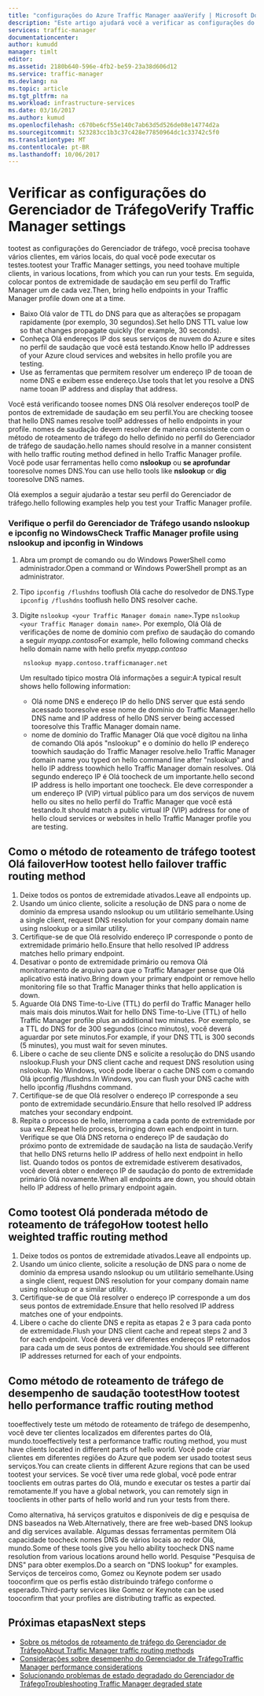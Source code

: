 ```yaml
---
title: "configurações do Azure Traffic Manager aaaVerify | Microsoft Docs"
description: "Este artigo ajudará você a verificar as configurações do Gerenciador de Tráfego"
services: traffic-manager
documentationcenter: 
author: kumudd
manager: timlt
editor: 
ms.assetid: 2180b640-596e-4fb2-be59-23a38d606d12
ms.service: traffic-manager
ms.devlang: na
ms.topic: article
ms.tgt_pltfrm: na
ms.workload: infrastructure-services
ms.date: 03/16/2017
ms.author: kumud
ms.openlocfilehash: c670be6cf55e140c7ab63d5d526de08e14774d2a
ms.sourcegitcommit: 523283cc1b3c37c428e77850964dc1c33742c5f0
ms.translationtype: MT
ms.contentlocale: pt-BR
ms.lasthandoff: 10/06/2017
---
```

# <a name="verify-traffic-manager-settings"></a><span data-ttu-id="344b2-103">Verificar as configurações do Gerenciador de Tráfego</span><span class="sxs-lookup"><span data-stu-id="344b2-103">Verify Traffic Manager settings</span></span>

<span data-ttu-id="344b2-104">tootest as configurações do Gerenciador de tráfego, você precisa toohave vários clientes, em vários locais, do qual você pode executar os testes.</span><span class="sxs-lookup"><span data-stu-id="344b2-104">tootest your Traffic Manager settings, you need toohave multiple clients, in various locations, from which you can run your tests.</span></span> <span data-ttu-id="344b2-105">Em seguida, colocar pontos de extremidade de saudação em seu perfil do Traffic Manager um de cada vez.</span><span class="sxs-lookup"><span data-stu-id="344b2-105">Then, bring hello endpoints in your Traffic Manager profile down one at a time.</span></span>

* <span data-ttu-id="344b2-106">Baixo Olá valor de TTL do DNS para que as alterações se propagam rapidamente (por exemplo, 30 segundos).</span><span class="sxs-lookup"><span data-stu-id="344b2-106">Set hello DNS TTL value low so that changes propagate quickly (for example, 30 seconds).</span></span>
* <span data-ttu-id="344b2-107">Conheça Olá endereços IP dos seus serviços de nuvem do Azure e sites no perfil de saudação que você está testando.</span><span class="sxs-lookup"><span data-stu-id="344b2-107">Know hello IP addresses of your Azure cloud services and websites in hello profile you are testing.</span></span>
* <span data-ttu-id="344b2-108">Use as ferramentas que permitem resolver um endereço IP de tooan de nome DNS e exibem esse endereço.</span><span class="sxs-lookup"><span data-stu-id="344b2-108">Use tools that let you resolve a DNS name tooan IP address and display that address.</span></span>

<span data-ttu-id="344b2-109">Você está verificando toosee nomes DNS Olá resolver endereços tooIP de pontos de extremidade de saudação em seu perfil.</span><span class="sxs-lookup"><span data-stu-id="344b2-109">You are checking toosee that hello DNS names resolve tooIP addresses of hello endpoints in your profile.</span></span> <span data-ttu-id="344b2-110">nomes de saudação devem resolver de maneira consistente com o método de roteamento de tráfego do hello definido no perfil do Gerenciador de tráfego de saudação.</span><span class="sxs-lookup"><span data-stu-id="344b2-110">hello names should resolve in a manner consistent with hello traffic routing method defined in hello Traffic Manager profile.</span></span> <span data-ttu-id="344b2-111">Você pode usar ferramentas hello como **nslookup** ou **se aprofundar** tooresolve nomes DNS.</span><span class="sxs-lookup"><span data-stu-id="344b2-111">You can use hello tools like **nslookup** or **dig** tooresolve DNS names.</span></span>

<span data-ttu-id="344b2-112">Olá exemplos a seguir ajudarão a testar seu perfil do Gerenciador de tráfego.</span><span class="sxs-lookup"><span data-stu-id="344b2-112">hello following examples help you test your Traffic Manager profile.</span></span>

### <a name="check-traffic-manager-profile-using-nslookup-and-ipconfig-in-windows"></a><span data-ttu-id="344b2-113">Verifique o perfil do Gerenciador de Tráfego usando nslookup e ipconfig no Windows</span><span class="sxs-lookup"><span data-stu-id="344b2-113">Check Traffic Manager profile using nslookup and ipconfig in Windows</span></span>

1. <span data-ttu-id="344b2-114">Abra um prompt de comando ou do Windows PowerShell como administrador.</span><span class="sxs-lookup"><span data-stu-id="344b2-114">Open a command or Windows PowerShell prompt as an administrator.</span></span>
2. <span data-ttu-id="344b2-115">Tipo `ipconfig /flushdns` tooflush Olá cache do resolvedor de DNS.</span><span class="sxs-lookup"><span data-stu-id="344b2-115">Type `ipconfig /flushdns` tooflush hello DNS resolver cache.</span></span>
3. <span data-ttu-id="344b2-116">Digite `nslookup <your Traffic Manager domain name>`.</span><span class="sxs-lookup"><span data-stu-id="344b2-116">Type `nslookup <your Traffic Manager domain name>`.</span></span> <span data-ttu-id="344b2-117">Por exemplo, Olá Olá de verificações de nome de domínio com prefixo de saudação do comando a seguir *myapp.contoso*</span><span class="sxs-lookup"><span data-stu-id="344b2-117">For example, hello following command checks hello domain name with hello prefix *myapp.contoso*</span></span>

        nslookup myapp.contoso.trafficmanager.net

    <span data-ttu-id="344b2-118">Um resultado típico mostra Olá informações a seguir:</span><span class="sxs-lookup"><span data-stu-id="344b2-118">A typical result shows hello following information:</span></span>

    + <span data-ttu-id="344b2-119">Olá nome DNS e endereço IP do hello DNS server que está sendo acessado tooresolve esse nome de domínio do Traffic Manager.</span><span class="sxs-lookup"><span data-stu-id="344b2-119">hello DNS name and IP address of hello DNS server being accessed tooresolve this Traffic Manager domain name.</span></span>
    + <span data-ttu-id="344b2-120">nome de domínio do Traffic Manager Olá que você digitou na linha de comando Olá após "nslookup" e o domínio do hello IP endereço toowhich saudação do Traffic Manager resolve.</span><span class="sxs-lookup"><span data-stu-id="344b2-120">hello Traffic Manager domain name you typed on hello command line after "nslookup" and hello IP address toowhich hello Traffic Manager domain resolves.</span></span> <span data-ttu-id="344b2-121">Olá segundo endereço IP é Olá toocheck de um importante.</span><span class="sxs-lookup"><span data-stu-id="344b2-121">hello second IP address is hello important one toocheck.</span></span> <span data-ttu-id="344b2-122">Ele deve corresponder a um endereço IP (VIP) virtual público para um dos serviços de nuvem hello ou sites no hello perfil do Traffic Manager que você está testando.</span><span class="sxs-lookup"><span data-stu-id="344b2-122">It should match a public virtual IP (VIP) address for one of hello cloud services or websites in hello Traffic Manager profile you are testing.</span></span>

## <a name="how-tootest-hello-failover-traffic-routing-method"></a><span data-ttu-id="344b2-123">Como o método de roteamento de tráfego tootest Olá failover</span><span class="sxs-lookup"><span data-stu-id="344b2-123">How tootest hello failover traffic routing method</span></span>

1. <span data-ttu-id="344b2-124">Deixe todos os pontos de extremidade ativados.</span><span class="sxs-lookup"><span data-stu-id="344b2-124">Leave all endpoints up.</span></span>
2. <span data-ttu-id="344b2-125">Usando um único cliente, solicite a resolução de DNS para o nome de domínio da empresa usando nslookup ou um utilitário semelhante.</span><span class="sxs-lookup"><span data-stu-id="344b2-125">Using a single client, request DNS resolution for your company domain name using nslookup or a similar utility.</span></span>
3. <span data-ttu-id="344b2-126">Certifique-se de que Olá resolvido endereço IP corresponde o ponto de extremidade primário hello.</span><span class="sxs-lookup"><span data-stu-id="344b2-126">Ensure that hello resolved IP address matches hello primary endpoint.</span></span>
4. <span data-ttu-id="344b2-127">Desativar o ponto de extremidade primário ou remova Olá monitoramento de arquivo para que o Traffic Manager pense que Olá aplicativo está inativo.</span><span class="sxs-lookup"><span data-stu-id="344b2-127">Bring down your primary endpoint or remove hello monitoring file so that Traffic Manager thinks that hello application is down.</span></span>
5. <span data-ttu-id="344b2-128">Aguarde Olá DNS Time-to-Live (TTL) do perfil do Traffic Manager hello mais mais dois minutos.</span><span class="sxs-lookup"><span data-stu-id="344b2-128">Wait for hello DNS Time-to-Live (TTL) of hello Traffic Manager profile plus an additional two minutes.</span></span> <span data-ttu-id="344b2-129">Por exemplo, se a TTL do DNS for de 300 segundos (cinco minutos), você deverá aguardar por sete minutos.</span><span class="sxs-lookup"><span data-stu-id="344b2-129">For example, if your DNS TTL is 300 seconds (5 minutes), you must wait for seven minutes.</span></span>
6. <span data-ttu-id="344b2-130">Libere o cache de seu cliente DNS e solicite a resolução do DNS usando nslookup.</span><span class="sxs-lookup"><span data-stu-id="344b2-130">Flush your DNS client cache and request DNS resolution using nslookup.</span></span> <span data-ttu-id="344b2-131">No Windows, você pode liberar o cache DNS com o comando Olá ipconfig /flushdns.</span><span class="sxs-lookup"><span data-stu-id="344b2-131">In Windows, you can flush your DNS cache with hello ipconfig /flushdns command.</span></span>
7. <span data-ttu-id="344b2-132">Certifique-se de que Olá resolver o endereço IP corresponde a seu ponto de extremidade secundário.</span><span class="sxs-lookup"><span data-stu-id="344b2-132">Ensure that hello resolved IP address matches your secondary endpoint.</span></span>
8. <span data-ttu-id="344b2-133">Repita o processo de hello, interrompa a cada ponto de extremidade por sua vez.</span><span class="sxs-lookup"><span data-stu-id="344b2-133">Repeat hello process, bringing down each endpoint in turn.</span></span> <span data-ttu-id="344b2-134">Verifique se que Olá DNS retorna o endereço IP de saudação do próximo ponto de extremidade de saudação na lista de saudação.</span><span class="sxs-lookup"><span data-stu-id="344b2-134">Verify that hello DNS returns hello IP address of hello next endpoint in hello list.</span></span> <span data-ttu-id="344b2-135">Quando todos os pontos de extremidade estiverem desativados, você deverá obter o endereço IP de saudação do ponto de extremidade primário Olá novamente.</span><span class="sxs-lookup"><span data-stu-id="344b2-135">When all endpoints are down, you should obtain hello IP address of hello primary endpoint again.</span></span>

## <a name="how-tootest-hello-weighted-traffic-routing-method"></a><span data-ttu-id="344b2-136">Como tootest Olá ponderada método de roteamento de tráfego</span><span class="sxs-lookup"><span data-stu-id="344b2-136">How tootest hello weighted traffic routing method</span></span>

1. <span data-ttu-id="344b2-137">Deixe todos os pontos de extremidade ativados.</span><span class="sxs-lookup"><span data-stu-id="344b2-137">Leave all endpoints up.</span></span>
2. <span data-ttu-id="344b2-138">Usando um único cliente, solicite a resolução de DNS para o nome de domínio da empresa usando nslookup ou um utilitário semelhante.</span><span class="sxs-lookup"><span data-stu-id="344b2-138">Using a single client, request DNS resolution for your company domain name using nslookup or a similar utility.</span></span>
3. <span data-ttu-id="344b2-139">Certifique-se de que Olá resolver o endereço IP corresponde a um dos seus pontos de extremidade.</span><span class="sxs-lookup"><span data-stu-id="344b2-139">Ensure that hello resolved IP address matches one of your endpoints.</span></span>
4. <span data-ttu-id="344b2-140">Libere o cache do cliente DNS e repita as etapas 2 e 3 para cada ponto de extremidade.</span><span class="sxs-lookup"><span data-stu-id="344b2-140">Flush your DNS client cache and repeat steps 2 and 3 for each endpoint.</span></span> <span data-ttu-id="344b2-141">Você deverá ver diferentes endereços IP retornados para cada um de seus pontos de extremidade.</span><span class="sxs-lookup"><span data-stu-id="344b2-141">You should see different IP addresses returned for each of your endpoints.</span></span>

## <a name="how-tootest-hello-performance-traffic-routing-method"></a><span data-ttu-id="344b2-142">Como método de roteamento de tráfego de desempenho de saudação tootest</span><span class="sxs-lookup"><span data-stu-id="344b2-142">How tootest hello performance traffic routing method</span></span>

<span data-ttu-id="344b2-143">tooeffectively teste um método de roteamento de tráfego de desempenho, você deve ter clientes localizados em diferentes partes do Olá, mundo.</span><span class="sxs-lookup"><span data-stu-id="344b2-143">tooeffectively test a performance traffic routing method, you must have clients located in different parts of hello world.</span></span> <span data-ttu-id="344b2-144">Você pode criar clientes em diferentes regiões do Azure que podem ser usado tootest seus serviços.</span><span class="sxs-lookup"><span data-stu-id="344b2-144">You can create clients in different Azure regions that can be used tootest your services.</span></span> <span data-ttu-id="344b2-145">Se você tiver uma rede global, você pode entrar tooclients em outras partes do Olá, mundo e executar os testes a partir daí remotamente.</span><span class="sxs-lookup"><span data-stu-id="344b2-145">If you have a global network, you can remotely sign in tooclients in other parts of hello world and run your tests from there.</span></span>

<span data-ttu-id="344b2-146">Como alternativa, há serviços gratuitos e disponíveis de dig e pesquisa de DNS baseados na Web.</span><span class="sxs-lookup"><span data-stu-id="344b2-146">Alternatively, there are free web-based DNS lookup and dig services available.</span></span> <span data-ttu-id="344b2-147">Algumas dessas ferramentas permitem Olá capacidade toocheck nomes DNS de vários locais ao redor Olá, mundo.</span><span class="sxs-lookup"><span data-stu-id="344b2-147">Some of these tools give you hello ability toocheck DNS name resolution from various locations around hello world.</span></span> <span data-ttu-id="344b2-148">Pesquise "Pesquisa de DNS" para obter exemplos.</span><span class="sxs-lookup"><span data-stu-id="344b2-148">Do a search on "DNS lookup" for examples.</span></span> <span data-ttu-id="344b2-149">Serviços de terceiros como, Gomez ou Keynote podem ser usado tooconfirm que os perfis estão distribuindo tráfego conforme o esperado.</span><span class="sxs-lookup"><span data-stu-id="344b2-149">Third-party services like Gomez or Keynote can be used tooconfirm that your profiles are distributing traffic as expected.</span></span>

## <a name="next-steps"></a><span data-ttu-id="344b2-150">Próximas etapas</span><span class="sxs-lookup"><span data-stu-id="344b2-150">Next steps</span></span>

* [<span data-ttu-id="344b2-151">Sobre os métodos de roteamento de tráfego do Gerenciador de Tráfego</span><span class="sxs-lookup"><span data-stu-id="344b2-151">About Traffic Manager traffic routing methods</span></span>](traffic-manager-routing-methods.md)
* [<span data-ttu-id="344b2-152">Considerações sobre desempenho do Gerenciador de Tráfego</span><span class="sxs-lookup"><span data-stu-id="344b2-152">Traffic Manager performance considerations</span></span>](traffic-manager-performance-considerations.md)
* [<span data-ttu-id="344b2-153">Solucionando problemas de estado degradado do Gerenciador de Tráfego</span><span class="sxs-lookup"><span data-stu-id="344b2-153">Troubleshooting Traffic Manager degraded state</span></span>](traffic-manager-troubleshooting-degraded.md)
